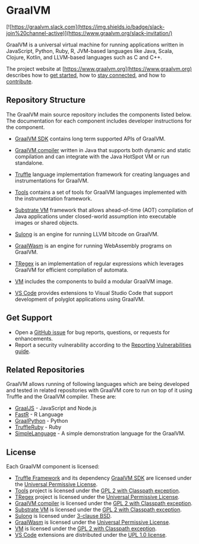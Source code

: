 # GraalVM

[![https://graalvm.slack.com](https://img.shields.io/badge/slack-join%20channel-active)](https://www.graalvm.org/slack-invitation/)

GraalVM is a universal virtual machine for running applications written in JavaScript, Python, Ruby, R, JVM-based languages like Java, Scala, Clojure, Kotlin, and LLVM-based languages such as C and C++.

The project website at [https://www.graalvm.org](https://www.graalvm.org) describes how to [get started](https://www.graalvm.org/docs/getting-started/), how to [stay connected](https://www.graalvm.org/community/), and how to [contribute](https://www.graalvm.org/community/contributors/).

## Repository Structure

The GraalVM main source repository includes the components listed below. The documentation for each component includes
developer instructions for the component.

* [GraalVM SDK](sdk/README.md) contains long term supported APIs of GraalVM.

* [GraalVM compiler](compiler/README.md) written in Java that supports both dynamic and static compilation and can integrate with
the Java HotSpot VM or run standalone.

* [Truffle](truffle/README.md) language implementation framework for creating languages and instrumentations for GraalVM.

* [Tools](tools/README.md) contains a set of tools for GraalVM languages
implemented with the instrumentation framework.

* [Substrate VM](substratevm/README.md) framework that allows ahead-of-time (AOT)
compilation of Java applications under closed-world assumption into executable
images or shared objects.

* [Sulong](sulong/README.md) is an engine for running LLVM bitcode on GraalVM.

* [GraalWasm](wasm/README.md) is an engine for running WebAssembly programs on GraalVM.

* [TRegex](regex/README.md) is an implementation of regular expressions which leverages GraalVM for efficient compilation of automata.

* [VM](vm/README.md) includes the components to build a modular GraalVM image.

* [VS Code](https://github.com/graalvm/vscode-extensions/blob/master/README.md) provides extensions to Visual Studio Code that support development of polyglot applications using GraalVM.

## Get Support

* Open a [GitHub issue](https://github.com/oracle/graal/issues) for bug reports, questions, or requests for enhancements.
* Report a security vulnerability according to the [Reporting Vulnerabilities guide](https://www.oracle.com/corporate/security-practices/assurance/vulnerability/reporting.html).

## Related Repositories

GraalVM allows running of following languages which are being developed and tested in related repositories with GraalVM core to run on top of it using Truffle and the GraalVM compiler. These are:
* [GraalJS](https://github.com/oracle/graaljs) - JavaScript and Node.js
* [FastR](https://github.com/oracle/fastr) - R Language
* [GraalPython](https://github.com/oracle/graalpython) - Python
* [TruffleRuby](https://github.com/oracle/truffleruby) - Ruby
* [SimpleLanguage](https://github.com/graalvm/simplelanguage) - A simple demonstration language for the GraalVM.


## License

Each GraalVM component is licensed:
* [Truffle Framework](/truffle/) and its dependency [GraalVM SDK](/sdk/) are licensed under the [Universal Permissive License](truffle/LICENSE.md).
* [Tools](/tools/) project is licensed under the [GPL 2 with Classpath exception](tools/LICENSE).
* [TRegex](/regex/) project is licensed under the [Universal Permissive License](regex/LICENSE.md).
* [GraalVM compiler](/compiler/) is licensed under the [GPL 2 with Classpath exception](compiler/LICENSE.md).
* [Substrate VM](/substratevm/) is licensed under the [GPL 2 with Classpath exception](substratevm/LICENSE).
* [Sulong](/sulong/) is licensed under [3-clause BSD](sulong/LICENSE).
* [GraalWasm](/wasm/) is licensed under the [Universal Permissive License](wasm/LICENSE).
* [VM](/vm/) is licensed under the [GPL 2 with Classpath exception](vm/LICENSE_GRAALVM_CE).
* [VS Code](/vscode/) extensions are distributed under the [UPL 1.0 license](/vscode/graalvm/LICENSE.txt).
